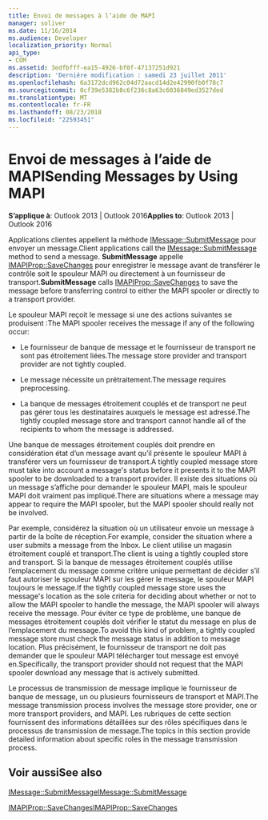 ```yaml
---
title: Envoi de messages à l’aide de MAPI
manager: soliver
ms.date: 11/16/2014
ms.audience: Developer
localization_priority: Normal
api_type:
- COM
ms.assetid: 3edfbfff-ea15-4926-bf0f-47137251d921
description: 'Derniére modification : samedi 23 juillet 2011'
ms.openlocfilehash: 6a3172dcd962c04d72aacd14d2e42990fb0f78c7
ms.sourcegitcommit: 0cf39e5382b8c6f236c8a63c6036849ed3527ded
ms.translationtype: MT
ms.contentlocale: fr-FR
ms.lasthandoff: 08/23/2018
ms.locfileid: "22593451"
---
```

# <a name="sending-messages-by-using-mapi"></a><span data-ttu-id="fc5ca-103">Envoi de messages à l’aide de MAPI</span><span class="sxs-lookup"><span data-stu-id="fc5ca-103">Sending Messages by Using MAPI</span></span>

  
  
<span data-ttu-id="fc5ca-104">**S’applique à**: Outlook 2013 | Outlook 2016</span><span class="sxs-lookup"><span data-stu-id="fc5ca-104">**Applies to**: Outlook 2013 | Outlook 2016</span></span> 
  
<span data-ttu-id="fc5ca-105">Applications clientes appellent la méthode [IMessage::SubmitMessage](imessage-submitmessage.md) pour envoyer un message.</span><span class="sxs-lookup"><span data-stu-id="fc5ca-105">Client applications call the [IMessage::SubmitMessage](imessage-submitmessage.md) method to send a message.</span></span> <span data-ttu-id="fc5ca-106">**SubmitMessage** appelle [IMAPIProp::SaveChanges](imapiprop-savechanges.md) pour enregistrer le message avant de transférer le contrôle soit le spouleur MAPI ou directement à un fournisseur de transport.</span><span class="sxs-lookup"><span data-stu-id="fc5ca-106">**SubmitMessage** calls [IMAPIProp::SaveChanges](imapiprop-savechanges.md) to save the message before transferring control to either the MAPI spooler or directly to a transport provider.</span></span> 
  
<span data-ttu-id="fc5ca-107">Le spouleur MAPI reçoit le message si une des actions suivantes se produisent :</span><span class="sxs-lookup"><span data-stu-id="fc5ca-107">The MAPI spooler receives the message if any of the following occur:</span></span>
  
- <span data-ttu-id="fc5ca-108">Le fournisseur de banque de message et le fournisseur de transport ne sont pas étroitement liées.</span><span class="sxs-lookup"><span data-stu-id="fc5ca-108">The message store provider and transport provider are not tightly coupled.</span></span>
    
- <span data-ttu-id="fc5ca-109">Le message nécessite un prétraitement.</span><span class="sxs-lookup"><span data-stu-id="fc5ca-109">The message requires preprocessing.</span></span>
    
- <span data-ttu-id="fc5ca-110">La banque de messages étroitement couplés et de transport ne peut pas gérer tous les destinataires auxquels le message est adressé.</span><span class="sxs-lookup"><span data-stu-id="fc5ca-110">The tightly coupled message store and transport cannot handle all of the recipients to whom the message is addressed.</span></span>
    
<span data-ttu-id="fc5ca-111">Une banque de messages étroitement couplés doit prendre en considération état d’un message avant qu’il présente le spouleur MAPI à transférer vers un fournisseur de transport.</span><span class="sxs-lookup"><span data-stu-id="fc5ca-111">A tightly coupled message store must take into account a message's status before it presents it to the MAPI spooler to be downloaded to a transport provider.</span></span> <span data-ttu-id="fc5ca-112">Il existe des situations où un message s’affiche pour demander le spouleur MAPI, mais le spouleur MAPI doit vraiment pas impliqué.</span><span class="sxs-lookup"><span data-stu-id="fc5ca-112">There are situations where a message may appear to require the MAPI spooler, but the MAPI spooler should really not be involved.</span></span>
  
<span data-ttu-id="fc5ca-113">Par exemple, considérez la situation où un utilisateur envoie un message à partir de la boîte de réception.</span><span class="sxs-lookup"><span data-stu-id="fc5ca-113">For example, consider the situation where a user submits a message from the Inbox.</span></span> <span data-ttu-id="fc5ca-114">Le client utilise un magasin étroitement couplé et transport.</span><span class="sxs-lookup"><span data-stu-id="fc5ca-114">The client is using a tightly coupled store and transport.</span></span> <span data-ttu-id="fc5ca-115">Si la banque de messages étroitement couplés utilise l’emplacement du message comme critère unique permettant de décider s’il faut autoriser le spouleur MAPI sur les gérer le message, le spouleur MAPI toujours le message.</span><span class="sxs-lookup"><span data-stu-id="fc5ca-115">If the tightly coupled message store uses the message's location as the sole criteria for deciding about whether or not to allow the MAPI spooler to handle the message, the MAPI spooler will always receive the message.</span></span> <span data-ttu-id="fc5ca-116">Pour éviter ce type de problème, une banque de messages étroitement couplés doit vérifier le statut du message en plus de l’emplacement du message.</span><span class="sxs-lookup"><span data-stu-id="fc5ca-116">To avoid this kind of problem, a tightly coupled message store must check the message status in addition to message location.</span></span> <span data-ttu-id="fc5ca-117">Plus précisément, le fournisseur de transport ne doit pas demander que le spouleur MAPI télécharger tout message est envoyé en.</span><span class="sxs-lookup"><span data-stu-id="fc5ca-117">Specifically, the transport provider should not request that the MAPI spooler download any message that is actively submitted.</span></span>
  
<span data-ttu-id="fc5ca-118">Le processus de transmission de message implique le fournisseur de banque de message, un ou plusieurs fournisseurs de transport et MAPI.</span><span class="sxs-lookup"><span data-stu-id="fc5ca-118">The message transmission process involves the message store provider, one or more transport providers, and MAPI.</span></span> <span data-ttu-id="fc5ca-119">Les rubriques de cette section fournissent des informations détaillées sur des rôles spécifiques dans le processus de transmission de message.</span><span class="sxs-lookup"><span data-stu-id="fc5ca-119">The topics in this section provide detailed information about specific roles in the message transmission process.</span></span>
  
## <a name="see-also"></a><span data-ttu-id="fc5ca-120">Voir aussi</span><span class="sxs-lookup"><span data-stu-id="fc5ca-120">See also</span></span>



[<span data-ttu-id="fc5ca-121">IMessage::SubmitMessage</span><span class="sxs-lookup"><span data-stu-id="fc5ca-121">IMessage::SubmitMessage</span></span>](imessage-submitmessage.md)
  
[<span data-ttu-id="fc5ca-122">IMAPIProp::SaveChanges</span><span class="sxs-lookup"><span data-stu-id="fc5ca-122">IMAPIProp::SaveChanges</span></span>](imapiprop-savechanges.md)


